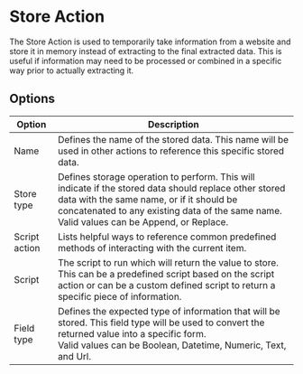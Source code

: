 # Store Action
The Store Action is used to temporarily take information from a website and store it in memory instead of extracting to the final extracted data. This is useful if information may need to be processed or combined in a specific way prior to actually extracting it.

## Options
| Option        | Description |
| ------        | ----------- |
| Name          | Defines the name of the stored data. This name will be used in other actions to reference this specific stored data. |
| Store type    | Defines storage operation to perform. This will indicate if the stored data should replace other stored data with the same name, or if it should be concatenated to any existing data of the same name. </br> Valid values can be Append, or Replace. |
| Script action | Lists helpful ways to reference common predefined methods of interacting with the current item. |
| Script        | The script to run which will return the value to store. This can be a predefined script based on the script action or can be a custom defined script to return a specific piece of information. |
| Field type    | Defines the expected type of information that will be stored. This field type will be used to convert the returned value into a specific form. </br> Valid values can be Boolean, Datetime, Numeric, Text, and Url. |